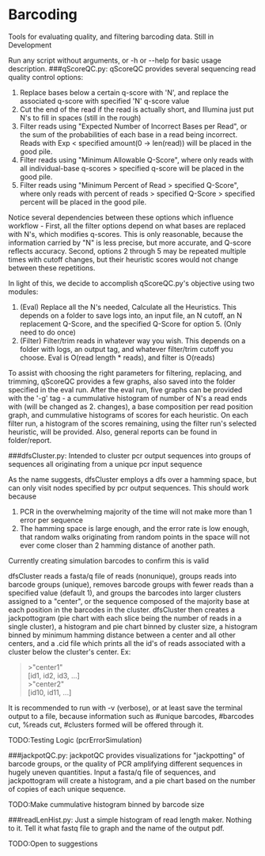 # Barcoding
Tools for evaluating quality, and filtering barcoding data. Still in Development

Run any script without arguments, or -h or --help for basic usage description.
###qScoreQC.py:
qScoreQC provides several sequencing read quality control options:

1. Replace bases below a certain q-score with 'N', and replace the associated q-score with specified 'N' q-score value
2. Cut the end of the read if the read is actually short, and Illumina just put N's to fill in spaces (still in the rough)
3. Filter reads using "Expected Number of Incorrect Bases per Read", or the sum of the probabilities of each base in a read being incorrect. Reads with Exp < specified amount(0 -> len(read)) will be placed in the good pile.
4. Filter reads using "Minimum Allowable Q-Score", where only reads with all individual-base q-scores > specified q-score will be placed in the good pile.
5. Filter reads using "Minimum Percent of Read > specified Q-Score", where only reads with percent of reads > specified Q-Score > specified percent will be placed in the good pile.

Notice several dependencies between these options which influence workflow - First, all the filter options depend on what bases are replaced with N's, which modifies q-scores. This is only reasonable, because the information carried by "N" is less precise, but more accurate, and Q-score reflects accuracy. Second, options 2 through 5 may be repeated multiple times with cutoff changes, but their heuristic scores would not change between these repetitions.

In light of this, we decide to accomplish qScoreQC.py's objective using two modules:

1. (Eval) Replace all the N's needed, Calculate all the Heuristics. This depends on a folder to save logs into, an input file, an N cutoff, an N replacement Q-Score, and the specified Q-Score for option 5. (Only need to do once)
2. (Filter) Filter/trim reads in whatever way you wish. This depends on a folder with logs, an output tag, and whatever filter/trim cutoff you choose.
Eval is O(read length * reads), and filter is O(reads)

To assist with choosing the right parameters for filtering, replacing, and trimming, qScoreQC provides a few graphs, also saved into the folder specified in the eval run. After the eval run, five graphs can be provided with the '-g' tag - a cummulative histogram of number of N's a read ends with (will be changed as 2. changes), a base composition per read position graph, and cummulative histograms of scores for each heuristic. On each filter run, a histogram of the scores remaining, using the filter run's selected heuristic, will be provided. Also, general reports can be found in folder/report.

###dfsCluster.py:
Intended to cluster pcr output sequences into groups of sequences all originating from a unique pcr input sequence

As the name suggests, dfsCluster employs a dfs over a hamming space, but can only visit nodes specified by pcr output sequences. This should work because

1. PCR in the overwhelming majority of the time will not make more than 1 error per sequence
2. The hamming space is large enough, and the error rate is low enough, that random walks originating from random points in the space will not ever come closer than 2 hamming distance of another path.

Currently creating simulation barcodes to confirm this is valid

dfsCluster reads a fasta/q file of reads (nonunique), groups reads into barcode groups (unique), removes barcode groups with fewer reads than a specified value (default 1), and groups the barcodes into larger clusters assigned to a "center", or the sequence composed of the majority base at each position in the barcodes in the cluster. dfsCluster then creates a jackpottogram (pie chart with each slice being the number of reads in a single cluster), a histogram and pie chart binned by cluster size, a histogram binned by minimum hamming distance between a center and all other centers, and a .cid file which prints all the id's of reads associated with a cluster below the cluster's center. Ex:

>\>"center1"  
[id1, id2, id3, ...]  
\>"center2"  
[id10, id11, ...]

It is recommended to run with -v (verbose), or at least save the terminal output to a file, because information such as #unique barcodes, #barcodes cut, %reads cut, #clusters formed will be offered through it.

TODO:Testing Logic (pcrErrorSimulation)

###jackpotQC.py:
jackpotQC provides visualizations for "jackpotting" of barcode groups, or the quality of PCR amplifying different sequences in hugely uneven quantities. Input a fasta/q file of sequences, and jackpottogram will create a histogram, and a pie chart based on the number of copies of each unique sequence.

TODO:Make cummulative histogram binned by barcode size

###readLenHist.py:
Just a simple histogram of read length maker. Nothing to it. Tell it what fastq file to graph and the name of the output pdf.

TODO:Open to suggestions
